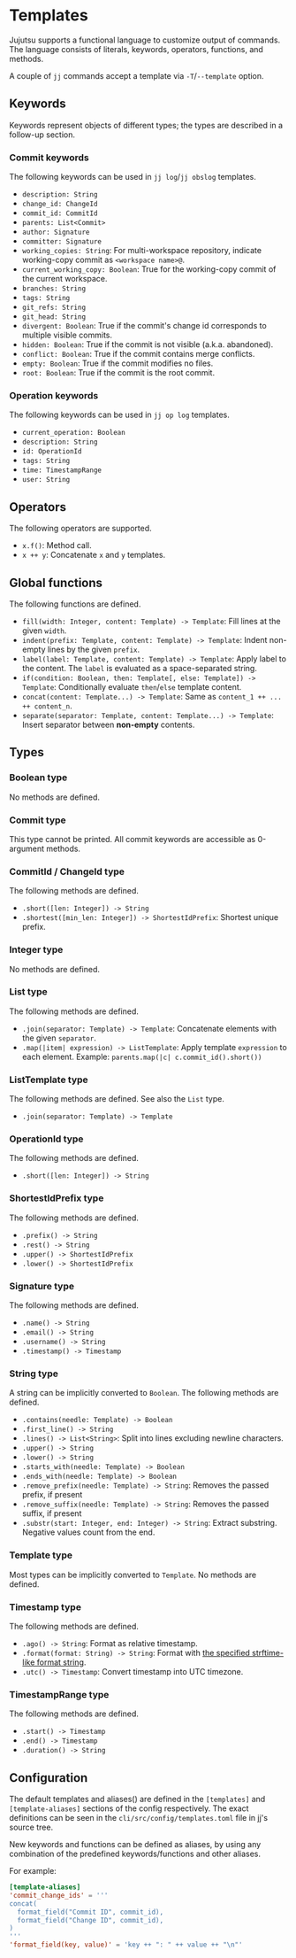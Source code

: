 # Templates

Jujutsu supports a functional language to customize output of commands. The
language consists of literals, keywords, operators, functions, and methods.

A couple of `jj` commands accept a template via `-T`/`--template` option.

## Keywords

Keywords represent objects of different types; the types are described in a
follow-up section.

### Commit keywords

The following keywords can be used in `jj log`/`jj obslog` templates.

- `description: String`
- `change_id: ChangeId`
- `commit_id: CommitId`
- `parents: List<Commit>`
- `author: Signature`
- `committer: Signature`
- `working_copies: String`: For multi-workspace repository, indicate
  working-copy commit as `<workspace name>@`.
- `current_working_copy: Boolean`: True for the working-copy commit of the
  current workspace.
- `branches: String`
- `tags: String`
- `git_refs: String`
- `git_head: String`
- `divergent: Boolean`: True if the commit's change id corresponds to multiple
  visible commits.
- `hidden: Boolean`: True if the commit is not visible (a.k.a. abandoned).
- `conflict: Boolean`: True if the commit contains merge conflicts.
- `empty: Boolean`: True if the commit modifies no files.
- `root: Boolean`: True if the commit is the root commit.

### Operation keywords

The following keywords can be used in `jj op log` templates.

- `current_operation: Boolean`
- `description: String`
- `id: OperationId`
- `tags: String`
- `time: TimestampRange`
- `user: String`

## Operators

The following operators are supported.

- `x.f()`: Method call.
- `x ++ y`: Concatenate `x` and `y` templates.

## Global functions

The following functions are defined.

- `fill(width: Integer, content: Template) -> Template`: Fill lines at the given
  `width`.
- `indent(prefix: Template, content: Template) -> Template`: Indent non-empty
  lines by the given `prefix`.
- `label(label: Template, content: Template) -> Template`: Apply label to the
  content. The `label` is evaluated as a space-separated string.
- `if(condition: Boolean, then: Template[, else: Template]) -> Template`:
  Conditionally evaluate `then`/`else` template content.
- `concat(content: Template...) -> Template`: Same as
  `content_1 ++ ... ++ content_n`.
- `separate(separator: Template, content: Template...) -> Template`: Insert
  separator between **non-empty** contents.

## Types

### Boolean type

No methods are defined.

### Commit type

This type cannot be printed. All commit keywords are accessible as 0-argument
methods.

### CommitId / ChangeId type

The following methods are defined.

- `.short([len: Integer]) -> String`
- `.shortest([min_len: Integer]) -> ShortestIdPrefix`: Shortest unique prefix.

### Integer type

No methods are defined.

### List type

The following methods are defined.

- `.join(separator: Template) -> Template`: Concatenate elements with the given
  `separator`.
- `.map(|item| expression) -> ListTemplate`: Apply template `expression` to each
  element. Example: `parents.map(|c| c.commit_id().short())`

### ListTemplate type

The following methods are defined. See also the `List` type.

- `.join(separator: Template) -> Template`

### OperationId type

The following methods are defined.

- `.short([len: Integer]) -> String`

### ShortestIdPrefix type

The following methods are defined.

- `.prefix() -> String`
- `.rest() -> String`
- `.upper() -> ShortestIdPrefix`
- `.lower() -> ShortestIdPrefix`

### Signature type

The following methods are defined.

- `.name() -> String`
- `.email() -> String`
- `.username() -> String`
- `.timestamp() -> Timestamp`

### String type

A string can be implicitly converted to `Boolean`. The following methods are
defined.

- `.contains(needle: Template) -> Boolean`
- `.first_line() -> String`
- `.lines() -> List<String>`: Split into lines excluding newline characters.
- `.upper() -> String`
- `.lower() -> String`
- `.starts_with(needle: Template) -> Boolean`
- `.ends_with(needle: Template) -> Boolean`
- `.remove_prefix(needle: Template) -> String`: Removes the passed prefix, if
  present
- `.remove_suffix(needle: Template) -> String`: Removes the passed suffix, if
  present
- `.substr(start: Integer, end: Integer) -> String`: Extract substring. Negative
  values count from the end.

### Template type

Most types can be implicitly converted to `Template`. No methods are defined.

### Timestamp type

The following methods are defined.

- `.ago() -> String`: Format as relative timestamp.
- `.format(format: String) -> String`: Format with
  [the specified strftime-like format string](https://docs.rs/chrono/latest/chrono/format/strftime/).
- `.utc() -> Timestamp`: Convert timestamp into UTC timezone.

### TimestampRange type

The following methods are defined.

- `.start() -> Timestamp`
- `.end() -> Timestamp`
- `.duration() -> String`

## Configuration

The default templates and aliases() are defined in the `[templates]` and
`[template-aliases]` sections of the config respectively. The exact definitions
can be seen in the `cli/src/config/templates.toml` file in jj's source tree.

<!--- TODO: Find a way to embed the default config files in the docs -->

New keywords and functions can be defined as aliases, by using any combination
of the predefined keywords/functions and other aliases.

For example:

```toml
[template-aliases]
'commit_change_ids' = '''
concat(
  format_field("Commit ID", commit_id),
  format_field("Change ID", commit_id),
)
'''
'format_field(key, value)' = 'key ++ ": " ++ value ++ "\n"'
```
